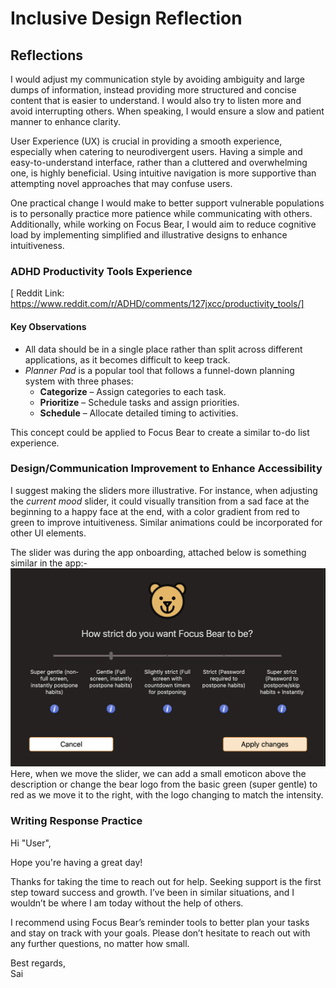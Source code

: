 # Inclusive Design Reflection

## Reflections

I would adjust my communication style by avoiding ambiguity and large dumps of information, instead providing more structured and concise content that is easier to understand. I would also try to listen more and avoid interrupting others. When speaking, I would ensure a slow and patient manner to enhance clarity.

User Experience (UX) is crucial in providing a smooth experience, especially when catering to neurodivergent users. Having a simple and easy-to-understand interface, rather than a cluttered and overwhelming one, is highly beneficial. Using intuitive navigation is more supportive than attempting novel approaches that may confuse users.

One practical change I would make to better support vulnerable populations is to personally practice more patience while communicating with others. Additionally, while working on Focus Bear, I would aim to reduce cognitive load by implementing simplified and illustrative designs to enhance intuitiveness.

### ADHD Productivity Tools Experience

[ Reddit Link: https://www.reddit.com/r/ADHD/comments/127jxcc/productivity_tools/]

#### Key Observations

- All data should be in a single place rather than split across different applications, as it becomes difficult to keep track.
- _Planner Pad_ is a popular tool that follows a funnel-down planning system with three phases:
  - **Categorize** – Assign categories to each task.
  - **Prioritize** – Schedule tasks and assign priorities.
  - **Schedule** – Allocate detailed timing to activities.

This concept could be applied to Focus Bear to create a similar to-do list experience.

### Design/Communication Improvement to Enhance Accessibility

I suggest making the sliders more illustrative. For instance, when adjusting the _current mood_ slider, it could visually transition from a sad face at the beginning to a happy face at the end, with a color gradient from red to green to improve intuitiveness. Similar animations could be incorporated for other UI elements.

The slider was during the app onboarding, attached below is something similar in the app:-
![alt text](image.png)
Here, when we move the slider, we can add a small emoticon above the description or change the bear logo from the basic green (super gentle) to red as we move it to the right, with the logo changing to match the intensity.

### Writing Response Practice

Hi "User",

Hope you're having a great day!

Thanks for taking the time to reach out for help. Seeking support is the first step toward success and growth. I’ve been in similar situations, and I wouldn’t be where I am today without the help of others.

I recommend using Focus Bear’s reminder tools to better plan your tasks and stay on track with your goals. Please don’t hesitate to reach out with any further questions, no matter how small.

Best regards,  
Sai
